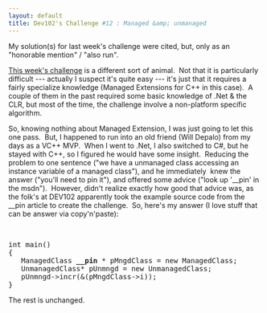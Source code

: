 ```yaml
---
layout: default
title: Dev102's Challenge #12 : Managed &amp; unmanaged
---
```


  <p>My solution(s) for last week's challenge were cited, but, only as an "honorable mention" / "also run".</p>  <p><a href="http://www.dev102.com/2008/07/14/a-programming-job-interview-challenge-12-managed-and-unmanaged/">This week's challenge</a> is a different sort of animal.  Not that it is particularly difficult --- actually I suspect it's quite easy --- it's just that it requires a fairly specialize knowledge (Managed Extensions for C++ in this case).  A couple of them in the past required some basic knowledge of .Net &amp; the CLR, but most of the time, the challenge involve a non-platform specific algorithm.</p>  <p>So, knowing nothing about Managed Extension, I was just going to let this one pass.  But, I happened to run into an old friend (Will Depalo) from my days as a VC++ MVP.  When I went to .Net, I also switched to C#, but he stayed with C++, so I figured he would have some insight.  Reducing the problem to one sentence ("we have a unmanaged class accessing an instance variable of a managed class"), and he immediately  knew the answer ("you'll need to pin it"), and offered some advice ("look up '__pin' in the msdn").  However, didn't realize exactly how good that advice was, as the folk's at DEV102 apparently took the example source code from the __pin article to create the challenge.  So, here's my answer (I love stuff that can be answer via copy'n'paste):</p>  <p> </p>  <pre class="c#">int main() 
{
   ManagedClass <strong>__pin</strong> * pMngdClass = new ManagedClass;
   UnmanagedClass* pUnmngd = new UnmanagedClass;
   pUnmngd-&gt;incr(&amp;(pMngdClass-&gt;i));
}</pre>

<p>The rest is unchanged.</p>